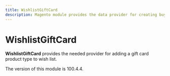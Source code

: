 ```yaml
---
title: WishlistGiftCard
description: Magento module provides the data provider for creating buy request for gift card products
---
```


# WishlistGiftCard

**WishlistGiftCard** provides the needed provider for adding a gift card product type to wish list.

<InlineAlert slots="text" />
The version of this module is 100.4.4.
